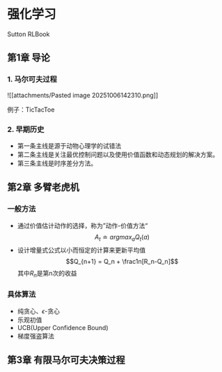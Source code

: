 # 强化学习
Sutton RLBook
## 第1章 导论
### 1. 马尔可夫过程
![[attachments/Pasted image 20251006142310.png]]

例子：TicTacToe
### 2. 早期历史
- 第一条主线是源于动物心理学的试错法
- 第二条主线是关注最优控制问题以及使用价值函数和动态规划的解决方案。
- 第三条主线是时序差分方法。
## 第2章 多臂老虎机
### 一般方法
- 通过价值估计动作的选择，称为”动作-价值方法“
$$A_t \doteq argmax_a Q_t(a)$$
- 设计增量式公式以小而恒定的计算来更新平均值
$$Q_{n+1} = Q_n + \frac1n[R_n-Q_n]$$
	其中$R_n$是第n次的收益
### 具体算法
- 纯贪心、$\epsilon$-贪心
- 乐观初值
- UCB(Upper Confidence Bound)
- 梯度强盗算法
## 第3章 有限马尔可夫决策过程
